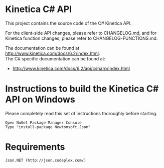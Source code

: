 Kinetica C# API
================

This project contains the source code of the C# Kinetica API.

For the client-side API changes, please refer to CHANGELOG.md, and for Kinetica
function changes, please refer to CHANGELOG-FUNCTIONS.md.

The documentation can be found at http://www.kinetica.com/docs/6.2/index.html.  
The C# specific documentation can be found at:

*   http://www.kinetica.com/docs/6.2/api/csharp/index.html


Instructions to build the Kinetica C# API on Windows
====================================================

Please completely read this set of instructions thoroughly before starting.

	Open NuGet Package Manager Console
	Type "install-package Newtonsoft.Json"

Requirements
============

	Json.NET (http://json.codeplex.com/)

